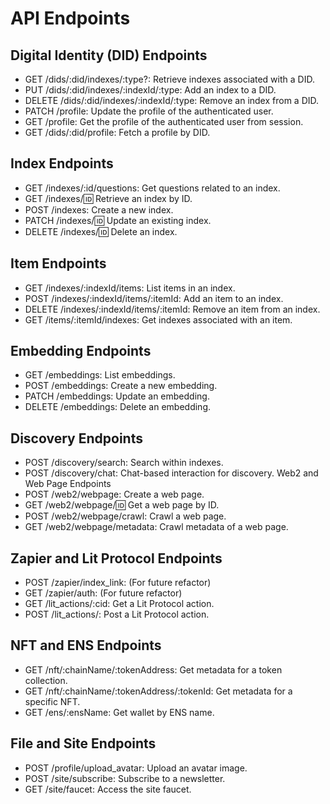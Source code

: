 # API Endpoints

## Digital Identity (DID) Endpoints
- GET /dids/:did/indexes/:type?: Retrieve indexes associated with a DID.
- PUT /dids/:did/indexes/:indexId/:type: Add an index to a DID.
- DELETE /dids/:did/indexes/:indexId/:type: Remove an index from a DID.
- PATCH /profile: Update the profile of the authenticated user.
- GET /profile: Get the profile of the authenticated user from session.
- GET /dids/:did/profile: Fetch a profile by DID.

## Index Endpoints
- GET /indexes/:id/questions: Get questions related to an index.
- GET /indexes/:id: Retrieve an index by ID.
- POST /indexes: Create a new index.
- PATCH /indexes/:id: Update an existing index.
- DELETE /indexes/:id: Delete an index.

## Item Endpoints
- GET /indexes/:indexId/items: List items in an index.
- POST /indexes/:indexId/items/:itemId: Add an item to an index.
- DELETE /indexes/:indexId/items/:itemId: Remove an item from an index.
- GET /items/:itemId/indexes: Get indexes associated with an item.

## Embedding Endpoints
- GET /embeddings: List embeddings.
- POST /embeddings: Create a new embedding.
- PATCH /embeddings: Update an embedding.
- DELETE /embeddings: Delete an embedding.

## Discovery Endpoints
- POST /discovery/search: Search within indexes.
- POST /discovery/chat: Chat-based interaction for discovery.
Web2 and Web Page Endpoints
- POST /web2/webpage: Create a web page.
- GET /web2/webpage/:id: Get a web page by ID.
- POST /web2/webpage/crawl: Crawl a web page.
- GET /web2/webpage/metadata: Crawl metadata of a web page.

## Zapier and Lit Protocol Endpoints
- POST /zapier/index_link: (For future refactor)
- GET /zapier/auth: (For future refactor)
- GET /lit_actions/:cid: Get a Lit Protocol action.
- POST /lit_actions/: Post a Lit Protocol action.

## NFT and ENS Endpoints
- GET /nft/:chainName/:tokenAddress: Get metadata for a token collection.
- GET /nft/:chainName/:tokenAddress/:tokenId: Get metadata for a specific NFT.
- GET /ens/:ensName: Get wallet by ENS name.


## File and Site Endpoints
- POST /profile/upload_avatar: Upload an avatar image.
- POST /site/subscribe: Subscribe to a newsletter.
- GET /site/faucet: Access the site faucet.